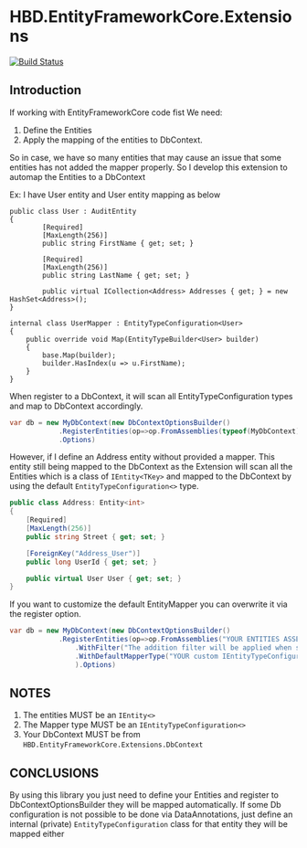 # HBD.EntityFrameworkCore.Extensions
[![Build Status](https://steven2412.visualstudio.com/HBD/_apis/build/status/HBD.EntityFrameworkCore.Extensions-GitSync)](https://steven2412.visualstudio.com/HBD/_build/latest?definitionId=81)

## Introduction

If working with EntityFrameworkCore code fist We need:

1. Define the Entities
2. Apply the mapping of the entities to DbContext.

So in case, we have so many entities that may cause an issue that some entities has not added the mapper properly. So I develop this extension to automap the Entities to a DbContext

Ex:
I have User entity and User entity mapping as below

```Csharp
public class User : AuditEntity
{
        [Required]
        [MaxLength(256)]
        public string FirstName { get; set; }

        [Required]
        [MaxLength(256)]
        public string LastName { get; set; }

        public virtual ICollection<Address> Addresses { get; } = new HashSet<Address>();
}

internal class UserMapper : EntityTypeConfiguration<User>
{
    public override void Map(EntityTypeBuilder<User> builder)
    {
        base.Map(builder);
        builder.HasIndex(u => u.FirstName);
    }
}
```

When register to a DbContext, it will scan all EntityTypeConfiguration types and map to DbContext accordingly.

```csharp
var db = new MyDbContext(new DbContextOptionsBuilder()
            .RegisterEntities(op=>op.FromAssemblies(typeof(MyDbContext).Assembly))
            .Options)
```

However, if I define an Address entity without provided a mapper. This entity still being mapped to the DbContext as the Extension will scan all the Entities which is a class of `IEntity<TKey>` and mapped to the DbContext by using the default `EntityTypeConfiguration<>` type.

```csharp
public class Address: Entity<int>
{
    [Required]
    [MaxLength(256)]
    public string Street { get; set; }

    [ForeignKey("Address_User")]
    public long UserId { get; set; }

    public virtual User User { get; set; }
}
```

If you want to customize the default EntityMapper you can overwrite it via the register option.

```csharp
var db = new MyDbContext(new DbContextOptionsBuilder()
            .RegisterEntities(op=>op.FromAssemblies("YOUR ENTITIES ASSEMBLIES")
                .WithFilter("The addition filter will be applied when scan the entities from  ASSEMBLIES")
                .WithDefaultMapperType("YOUR custom IEntityTypeConfiguration<> type.")
                ).Options)
```

## NOTES

1. The entities MUST be an `IEntity<>`
2. The Mapper type MUST be an `IEntityTypeConfiguration<>`
3. Your DbContext MUST be from `HBD.EntityFrameworkCore.Extensions.DbContext`

## CONCLUSIONS

By using this library you just need to define your Entities and register to DbContextOptionsBuilder they will be mapped automatically.
If some Db configuration is not possible to be done via DataAnnotations, just define an internal (private) `EntityTypeConfiguration` class for that entity they will be mapped either
